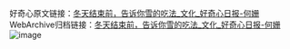 好奇心原文链接：[冬天结束前，告诉你雪的吃法_文化_好奇心日报-何姗](https://www.qdaily.com/articles/7323.html)
WebArchive归档链接：[冬天结束前，告诉你雪的吃法_文化_好奇心日报-何姗](http://web.archive.org/web/20190623172257/https://www.qdaily.com/articles/7323.html)
![image](http://ww3.sinaimg.cn/large/007d5XDply1g3x0v06jm7j30u032l7wh)